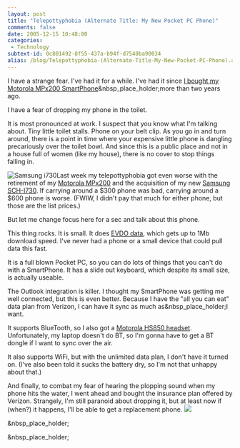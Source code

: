 ```yaml
---
layout: post
title: "Telepottyphobia (Alternate Title: My New Pocket PC Phone)"
comments: false
date: 2005-12-15 10:48:00
categories:
 - Technology
subtext-id: 0c801492-8f55-437a-b94f-d7540ba90034
alias: /blog/Telepottyphobia-(Alternate-Title-My-New-Pocket-PC-Phone).aspx
---
```



I have a strange fear. I've had it for a while. I've had it since [I bought my Motorola MPx200 SmartPhone](http://www.peterprovost.org/archive/2003/11/21.aspx)&nbsp_place_holder;more than two years ago.

I have a fear of dropping my phone in the toilet.

It is most pronounced at work. I suspect that you know what I'm talking about. Tiny little toilet stalls. Phone on your belt clip. As you go in and turn around, there is a point in time where your expensive little phone is dangling precariously over the toilet bowl. And since this is a public place and not in a house full of women (like my house), there is no cover to stop things falling in.

![Samsung i730](http://www.peterprovost.org/Files/i730_programs.jpg)Last week my telepottyphobia got even worse with the retirement of my [Motorola MPx200](http://motoinfo.motorola.com/motoinfo/products.asp?product=MPx200&y=2003) and the acquisition of my new [Samsung SCH-I730](http://www.microsoft.com/windowsmobile/articles/i730.mspx). If carrying around a $300 phone was bad, carrying around a $600 phone is worse. (FWIW, I didn't pay that much for either phone, but those are the list prices.)

But let me change focus here for a sec and talk about this phone.

This thing rocks. It is small. It does [EVDO data](http://www.evdoinfo.com/EVDO/Info/What_is_EVDO?_2005021237/), which gets up to 1Mb download speed. I've never had a phone or a small device that could pull data this fast.

It is a full blown Pocket PC, so you can do lots of things that you can't do with a SmartPhone. It has a slide out keyboard, which despite its small size, is actually useable.

The Outlook integration is killer. I thought my SmartPhone was getting me well connected, but this is even better. Because I have the "all you can eat" data plan from Verizon, I can have it sync as much as&nbsp_place_holder;I want.

It supports BlueTooth, so I also got a [Motorola HS850 headset](http://motorola.digitalriver.com/DRHM/servlet/ControllerServlet?Action=DisplayProductDetailsPage&SiteID=motostor&Locale=en_US&Env=BASE&productID=36061500). Unfortunately, my laptop doesn't do BT, so I'm gonna have to get a BT dongle if I want to sync over the air.

It also supports WiFi, but with the unlimited data plan, I don't have it turned on. (I've also been told it sucks the battery dry, so I'm not that unhappy about that.)

And finally, to combat my fear of hearing the plopping sound when my phone hits the water, I went ahead and bought the insurance plan offered by Verizon. Strangely, I'm still paranoid about dropping it, but at least now if (when?) it happens, I'll be able to get a replacement phone. ![](http://www.peterprovost.org/Files/smile1.gif)

&nbsp_place_holder;

&nbsp_place_holder;
